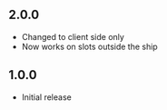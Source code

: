 ## 2.0.0
- Changed to client side only
- Now works on slots outside the ship

## 1.0.0
- Initial release